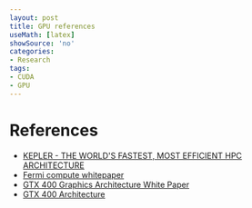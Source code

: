 ```yaml
---
layout: post
title: GPU references
useMath: [latex]
showSource: 'no'
categories:
- Research
tags:
- CUDA
- GPU
---
```


# References
 - [KEPLER - THE WORLD'S FASTEST, MOST EFFICIENT HPC ARCHITECTURE][4]
 - [Fermi compute whitepaper][1]
 - [GTX 400 Graphics Architecture White Paper][2]
 - [GTX 400 Architecture][3]





[4]: http://www.nvidia.com/object/nvidia-kepler.html
[3]: http://www.nvidia.com/object/GTX_400_architecture.html
[2]: http://www.nvidia.com/object/IO_89569.html
[1]: http://www.nvidia.com/object/IO_89570.html
